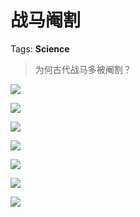 # 战马阉割

Tags: **Science**

> 为何古代战马多被阉割？



![](https://picx.zhimg.com/50/v2-98434d92403dc676ac8dbb49a4793002_720w.jpg?source=1940ef5c)  


![](https://pica.zhimg.com/50/v2-8fc885ca5a539d02cd09e7768cfc20f2_720w.jpg?source=1940ef5c)  


![](https://pica.zhimg.com/50/v2-e0763c58fdf4d425be9f2ddaa5e63ef7_720w.jpg?source=1940ef5c)  


![](https://pica.zhimg.com/50/v2-f7d95bc1580963e384e99ae0393c6438_720w.jpg?source=1940ef5c)  


![](https://picx.zhimg.com/50/v2-cd333fc261d50bcd6091ecd99936cc89_720w.jpg?source=1940ef5c)  


![](https://pic1.zhimg.com/50/v2-1624bf8295864ee899610a4ecfb69e1f_720w.jpg?source=1940ef5c)  


![](https://picx.zhimg.com/50/v2-3cc0d680a92e55b369208b3dfcc4fca3_720w.jpg?source=1940ef5c)

